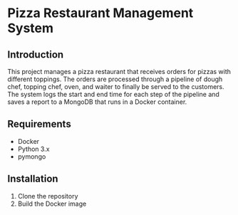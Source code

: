 # Pizza Restaurant Management System

## Introduction
This project manages a pizza restaurant that receives orders for pizzas with different toppings. The orders are processed through a pipeline of dough chef, topping chef, oven, and waiter to finally be served to the customers. The system logs the start and end time for each step of the pipeline and saves a report to a MongoDB that runs in a Docker container.

## Requirements
- Docker
- Python 3.x
- pymongo

## Installation
1. Clone the repository
2. Build the Docker image
